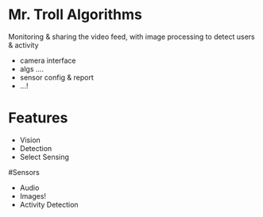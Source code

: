 # Mr. Troll Algorithms

Monitoring & sharing the video feed, with image processing to detect users & activity

- camera interface
- algs ....
- sensor config & report
- ...!

# Features

- Vision
- Detection
- Select Sensing

#Sensors

- Audio
- Images!
- Activity Detection
